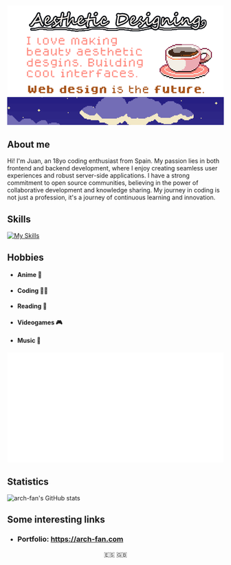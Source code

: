 ![Profile](./resources/ghreadme.png)

## About me

Hi! I'm Juan, an 18yo coding enthusiast from Spain. My passion lies in both frontend and backend development, where I enjoy creating seamless user experiences and robust server-side applications. I have a strong commitment to open source communities, believing in the power of collaborative development and knowledge sharing. My journey in coding is not just a profession, it's a journey of continuous learning and innovation.

## Skills

[![My Skills](https://skillicons.dev/icons?i=js,ts,html,css,astro,nextjs,react,svelte,tailwind,docker,express,nodejs,py,mongodb,rust,linux,git,github,githubactions,vercel,bots,discord,ps,ae&perline=14)](https://skillicons.dev)

## Hobbies

- #### **Anime** 🍙
- #### **Coding** 🧑‍💻
- #### **Reading** 📖
- #### **Videogames** 🎮
- #### **Music** 🎵

![Anilist Metrics](./resources/metrics.plugin.anilist.svg)

## Statistics

![arch-fan's GitHub stats](https://github-readme-stats.vercel.app/api?username=arch-fan&show_icons=true&theme=radical)

## Some interesting links

- ### **Portfolio**: https://arch-fan.com

<p align="center">
    🇪🇸 🇬🇧
</p>
